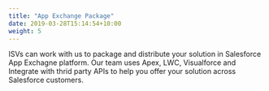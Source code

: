 ```yaml
---
title: "App Exchange Package"
date: 2019-03-28T15:14:54+10:00
weight: 5
---
```


ISVs can work with us to package  and distribute your solution in Salesforce App Exchagne platform. Our team uses Apex, LWC, Visualforce and Integrate with thrid party APIs to help you offer your solution across Salesforce customers. 

